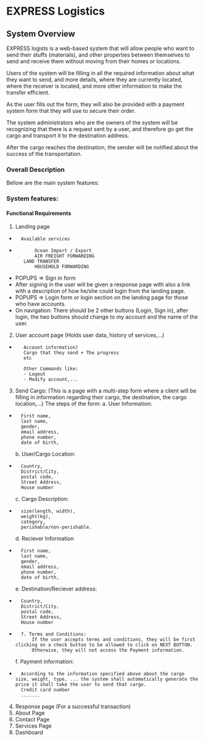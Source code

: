 # EXPRESS Logistics
## System Overview
EXPRESS logists is a web-based system that will allow people who want to send their stuffs (materials), and other properties between themselves to send and receive them without moving from their homes or locations.

Users of the system will be filling in all the required information about what they want to send, and more details, where they are currently located, where the receiver is located, and more other information to make the transfer efficient.

As the user fills out the form, they will also be provided with a payment system form that they will use to secure their order.

The system administrators who are the owners of the system will be recognizing that there is a request sent by a user, and therefore go get the cargo and transport it to the destination address.

After the cargo reaches the destination, the sender will be notified about the success of the transportation.

### Overall Description


Bellow are the main system features:
### System features:
#### Functional Requirements
1. Landing page
	
-       Available services
-            Ocean Import / Export
             AIR FREIGHT FORWARDING
	     LAND TRANSFER
             HOUSEHOLD FORWARDING
	     
-	POPUPS => Sign in form
- 	After signing in the user will be given a response page with also a link with a description of how he/she could login from the landing page.
-	POPUPS => Login form or login section on the landing page for those who have accounts.
-	On navigation: There should be 2 other buttons (Login, Sign in), after login, the two buttons should change to my account and the name of the user.

	
2. User account page (Holds user data, history of services,...)

-        Account information)
	     Cargo that they send + The progress
         etc
	
         Other Commands like:
		 - Logout
		 - Modify account,...
 	
3. Send Cargo: (This is a page with a multi-step form where a client will be filling in information regarding their cargo, the destination, the cargo location,...)
	The steps of the form:
	a. User Information: 

- 		First name, 
		last name, 
		gender,
		email address, 
		phone number, 
		date of birth, 	

	b. User/Cargo Location: 

- 		Country, 
		District/City,
		postal code, 
		Street Address, 
		House number

	c. Cargo Description: 

- 		size(length, width), 
		weight(kg), 
		category, 
		perishable/non-perishable.

	d. Reciever Information

- 		First name, 
		last name,
		gender, 
		email address, 
		phone number, 
		date of birth, 			

	e. Destination/Reciever address: 

- 		Country, 
		District/City, 
		postal code,
		Street Address, 
		House number		

-       f. Terms and Conditions: 
	       	If the user accepts terms and conditions, they will be first clicking on a check button to be allowed to click on NEXT BUTTON.
  	    	Otherwise, they will not access the Payment information.

	f. Payment information:

- 		According to the information specified above about the cargo size, weight, type, ... the system shall automatically generate the price it shall take the user to send that cargo.	
		Credit card number
		.......

4. Response page (For a successful transaction)
5. About Page
6. Contact Page
7. Services Page
8. Dashboard 	
